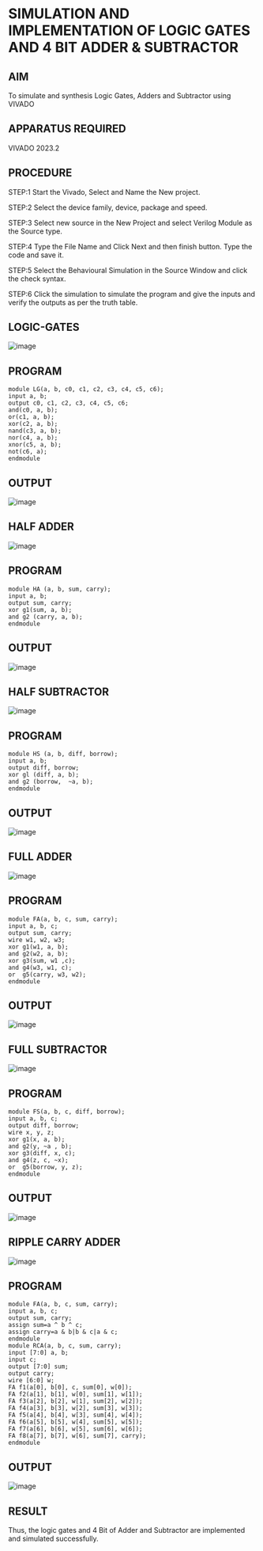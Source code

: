 # SIMULATION AND IMPLEMENTATION OF LOGIC GATES AND 4 BIT ADDER & SUBTRACTOR 

## AIM
To simulate and synthesis Logic Gates, Adders and Subtractor using VIVADO

## APPARATUS REQUIRED
VIVADO 2023.2

## PROCEDURE
 STEP:1 Start the Vivado, Select and Name the New project.
 
 STEP:2 Select the device family, device, package and speed.
 
 STEP:3 Select new source in the New Project and select Verilog Module as the Source type.

 STEP:4 Type the File Name and Click Next and then finish button. Type the code and save it.

 STEP:5 Select the Behavioural Simulation in the Source Window and click the check syntax.

 STEP:6 Click the simulation to simulate the program and give the inputs and verify the outputs as per the truth table.

## LOGIC-GATES
![image](https://github.com/Sricharumathy/HDL-Programming/assets/159044760/82dcd0f0-6349-431d-9e34-0358e3ae1773)


## PROGRAM
```
module LG(a, b, c0, c1, c2, c3, c4, c5, c6);
input a, b;
output c0, c1, c2, c3, c4, c5, c6;
and(c0, a, b);
or(c1, a, b);
xor(c2, a, b);
nand(c3, a, b);  
nor(c4, a, b);
xnor(c5, a, b);
not(c6, a);
endmodule
```
## OUTPUT
![image](https://github.com/Sricharumathy/HDL-Programming/assets/159044760/ebcf71dc-a933-4321-9acd-0755217bb27d)

## HALF ADDER
![image](https://github.com/Sricharumathy/HDL-Programming/assets/159044760/71407301-2078-4778-b822-4154f739fe4d)


## PROGRAM
```
module HA (a, b, sum, carry);
input a, b;
output sum, carry;
xor g1(sum, a, b); 
and g2 (carry, a, b);
endmodule
```

## OUTPUT
![image](https://github.com/Sricharumathy/HDL-Programming/assets/159044760/d398bc14-f3d7-457c-96c3-0f62205fea17)

## HALF SUBTRACTOR
![image](https://github.com/Sricharumathy/HDL-Programming/assets/159044760/bdc11a7c-42cf-4cb8-8d7a-e0798e892955)


## PROGRAM
```
module HS (a, b, diff, borrow);
input a, b;
output diff, borrow;
xor gl (diff, a, b); 
and g2 (borrow,  ~a, b);
endmodule
```

## OUTPUT
![image](https://github.com/Sricharumathy/HDL-Programming/assets/159044760/d20b079f-2393-4d1f-ab82-e820b0b35f57)

## FULL ADDER
![image](https://github.com/Sricharumathy/HDL-Programming/assets/159044760/afb2a790-069c-437a-aada-77b470ff5956)


## PROGRAM
```
module FA(a, b, c, sum, carry);
input a, b, c;
output sum, carry;
wire w1, w2, w3;
xor g1(w1, a, b);
and g2(w2, a, b);
xor g3(sum, w1 ,c);
and g4(w3, w1, c);
or  g5(carry, w3, w2);
endmodule
```
## OUTPUT
![image](https://github.com/Sricharumathy/HDL-Programming/assets/159044760/681e6140-291b-4c05-8fe0-e390cf90b319)

## FULL SUBTRACTOR
![image](https://github.com/Sricharumathy/HDL-Programming/assets/159044760/8741381a-a75e-43fe-99a8-2c93119e6e4d)


## PROGRAM
```
module FS(a, b, c, diff, borrow);
input a, b, c;
output diff, borrow;
wire x, y, z;
xor g1(x, a, b);
and g2(y, ~a , b);
xor g3(diff, x, c);
and g4(z, c, ~x);
or  g5(borrow, y, z);
endmodule
```

## OUTPUT
![image](https://github.com/Sricharumathy/HDL-Programming/assets/159044760/66b1cb39-57c7-4006-a82b-f2a6458ba42f)

## RIPPLE CARRY ADDER
![image](https://github.com/Sricharumathy/HDL-Programming/assets/159044760/bc98a322-11d7-47e4-a8ca-1d3ddfd4adca)


## PROGRAM
```
module FA(a, b, c, sum, carry);
input a, b, c;
output sum, carry;
assign sum=a ^ b ^ c;
assign carry=a & b|b & c|a & c;
endmodule
module RCA(a, b, c, sum, carry);
input [7:0] a, b;
input c;
output [7:0] sum;
output carry;
wire [6:0] w;
FA f1(a[0], b[0], c, sum[0], w[0]);
FA f2(a[1], b[1], w[0], sum[1], w[1]);
FA f3(a[2], b[2], w[1], sum[2], w[2]);
FA f4(a[3], b[3], w[2], sum[3], w[3]);
FA f5(a[4], b[4], w[3], sum[4], w[4]);
FA f6(a[5], b[5], w[4], sum[5], w[5]);
FA f7(a[6], b[6], w[5], sum[6], w[6]);
FA f8(a[7], b[7], w[6], sum[7], carry);
endmodule
```

## OUTPUT
![image](https://github.com/Sricharumathy/HDL-Programming/assets/159044760/6c5666c4-fd23-4460-b1eb-9e8bdf7ff854)

## RESULT
Thus, the logic gates and 4 Bit of Adder and Subtractor are implemented and simulated successfully.
                      






















